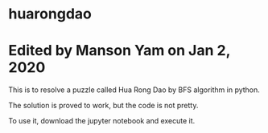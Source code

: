 # huarongdao
# Edited by Manson Yam on Jan 2, 2020

This is to resolve a puzzle called Hua Rong Dao by BFS algorithm in python.

The solution is proved to work, but the code is not pretty. 

To use it, download the jupyter notebook and execute it.
